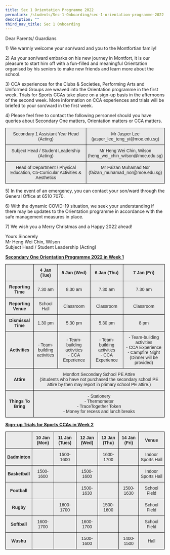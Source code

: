 ```yaml
---
title: Sec 1 Orientation Programme 2022
permalink: /students/Sec-1-Onboarding/sec-1-orientation-programme-2022
description: ""
third_nav_title: Sec 1 Onboarding
---
```

Dear Parents/ Guardians

1) We warmly welcome your son/ward and you to the Montfortian family!

2) As your son/ward embarks on his new journey in Montfort, it is our pleasure to start him off with a fun-filled and meaningful Orientation organised by his seniors to make new friends and learn more about the school.

3) CCA experiences for the Clubs & Societies, Performing Arts and Uniformed Groups are weaved into the Orientation programme in the first week. Trials for Sports CCAs take place on a sign-up basis in the afternoons of the second week. More information on CCA experiences and trials will be briefed to your son/ward in the first week.

4) Please feel free to contact the following personnel should you have queries about Secondary One matters, Orientation matters or CCA matters.

<style type="text/css">
.tg  {border-collapse:collapse;border-spacing:0;margin:0px auto;}
.tg td{border-color:black;border-style:solid;border-width:1px;font-family:Arial, sans-serif;font-size:14px;
  overflow:hidden;padding:10px 5px;word-break:normal;}
.tg th{border-color:black;border-style:solid;border-width:1px;font-family:Arial, sans-serif;font-size:14px;
  font-weight:normal;overflow:hidden;padding:10px 5px;word-break:normal;}
.tg .tg-ii8k{background-color:#EAEAEA;color:#222;text-align:center;vertical-align:top}
</style>
<table class="tg">
<tbody>
  <tr>
    <td class="tg-ii8k">Secondary 1 Assistant Year Head<br>(Acting)</td>
    <td class="tg-ii8k">Mr Jasper Lee <br>(jasper_lee_teng_yi@moe.edu.sg)</td>
  </tr>
  <tr>
    <td class="tg-ii8k">Subject Head / Student Leadership (Acting)</td>
    <td class="tg-ii8k">Mr Heng Wei Chin, Wilson<br>(heng_wei_chin_wilson@moe.edu.sg)</td>
  </tr>
  <tr>
    <td class="tg-ii8k">Head of Department / Physical Education, Co-Curricular Activities &amp; Aesthetics</td>
    <td class="tg-ii8k">Mr Faizan Muhamad Nor <br>(faizan_muhamad_nor@moe.edu.sg)</td>
  </tr>
</tbody>
</table>

5) In the event of an emergency, you can contact your son/ward through the General Office at 6510 7070.

6) With the dynamic COVID-19 situation, we seek your understanding if there may be updates to the Orientation programme in accordance with the safe management measures in place.

7) We wish you a Merry Christmas and a Happy 2022 ahead!

Yours Sincerely   
Mr Heng Wei Chin, Wilson    
Subject Head / Student Leadership (Acting)

**<u>Secondary One Orientation Programme 2022 in Week 1</u>**

<style type="text/css">
.tg  {border-collapse:collapse;border-spacing:0;margin:0px auto;}
.tg td{border-color:black;border-style:solid;border-width:1px;font-family:Arial, sans-serif;font-size:14px;
  overflow:hidden;padding:10px 5px;word-break:normal;}
.tg th{border-color:black;border-style:solid;border-width:1px;font-family:Arial, sans-serif;font-size:14px;
  font-weight:normal;overflow:hidden;padding:10px 5px;word-break:normal;}
.tg .tg-j0e3{background-color:#EAEAEA;color:#222;font-weight:bold;text-align:center;vertical-align:middle}
.tg .tg-ku5w{background-color:#EAEAEA;color:#222;text-align:center;vertical-align:middle}
</style>
<table class="tg">
<tbody>
  <tr>
    <td class="tg-j0e3"> </td>
    <td class="tg-j0e3">4 Jan (Tue)</td>
    <td class="tg-j0e3">5 Jan (Wed)</td>
    <td class="tg-j0e3">6 Jan (Thu)</td>
    <td class="tg-j0e3">7 Jan (Fri)</td>
  </tr>
  <tr>
    <td class="tg-j0e3">Reporting Time</td>
    <td class="tg-ku5w">7.30 am</td>
    <td class="tg-ku5w">8.30 am</td>
    <td class="tg-ku5w">7.30 am</td>
    <td class="tg-ku5w">7.30 am</td>
  </tr>
  <tr>
    <td class="tg-j0e3">Reporting Venue</td>
    <td class="tg-ku5w">School Hall</td>
    <td class="tg-ku5w">Classroom</td>
    <td class="tg-ku5w">Classroom</td>
    <td class="tg-ku5w">Classroom</td>
  </tr>
  <tr>
    <td class="tg-j0e3">Dismissal Time</td>
    <td class="tg-ku5w">1.30 pm</td>
    <td class="tg-ku5w">5.30 pm</td>
    <td class="tg-ku5w">5.30 pm</td>
    <td class="tg-ku5w">8 pm</td>
  </tr>
  <tr>
    <td class="tg-j0e3">Activities</td>
    <td class="tg-ku5w">- Team-building <br>activities</td>
    <td class="tg-ku5w">- Team-building activities<br>- CCA Experience</td>
    <td class="tg-ku5w">- Team-building activities<br>- CCA Experience</td>
    <td class="tg-ku5w">- Team-building activities<br>- CCA Experience<br>- Campfire Night (Dinner will be provided)</td>
  </tr>
  <tr>
    <td class="tg-j0e3">Attire</td>
    <td class="tg-ku5w" colspan="4">Montfort Secondary School PE Attire<br>(Students who have not purchased the secondary school PE attire by then may report in primary school PE attire.)</td>
  </tr>
  <tr>
    <td class="tg-j0e3">Things To Bring</td>
    <td class="tg-ku5w" colspan="4">- Stationery<br>- Thermometer<br>- TraceTogether Token<br>- Money for recess and lunch breaks</td>
  </tr>
</tbody>
</table>

**<u>Sign-up Trials for Sports CCAs in Week 2</u>**

<style type="text/css">
.tg  {border-collapse:collapse;border-spacing:0;margin:0px auto;}
.tg td{border-color:black;border-style:solid;border-width:1px;font-family:Arial, sans-serif;font-size:14px;
  overflow:hidden;padding:10px 5px;word-break:normal;}
.tg th{border-color:black;border-style:solid;border-width:1px;font-family:Arial, sans-serif;font-size:14px;
  font-weight:normal;overflow:hidden;padding:10px 5px;word-break:normal;}
.tg .tg-j0e3{background-color:#EAEAEA;color:#222;font-weight:bold;text-align:center;vertical-align:middle}
.tg .tg-ku5w{background-color:#EAEAEA;color:#222;text-align:center;vertical-align:middle}
</style>
<table class="tg">
<tbody>
  <tr>
    <td class="tg-j0e3"> </td>
    <td class="tg-j0e3">10 Jan (Mon)</td>
    <td class="tg-j0e3">11 Jan (Tues)</td>
    <td class="tg-j0e3">12 Jan (Wed)</td>
    <td class="tg-j0e3">13 Jan (Thu)</td>
    <td class="tg-j0e3">14 Jan (Fri)</td>
    <td class="tg-j0e3">Venue</td>
  </tr>
  <tr>
    <td class="tg-j0e3">Badminton</td>
    <td class="tg-ku5w"> </td>
    <td class="tg-ku5w">1500-1600</td>
    <td class="tg-ku5w"> </td>
    <td class="tg-ku5w">1600-1700</td>
    <td class="tg-ku5w"> </td>
    <td class="tg-ku5w">Indoor Sports Hall</td>
  </tr>
  <tr>
    <td class="tg-j0e3">Basketball</td>
    <td class="tg-ku5w">1500-1600</td>
    <td class="tg-ku5w"> </td>
    <td class="tg-ku5w">1500-1600</td>
    <td class="tg-ku5w"> </td>
    <td class="tg-ku5w"> </td>
    <td class="tg-ku5w">Indoor Sports Hall</td>
  </tr>
  <tr>
    <td class="tg-j0e3">Football</td>
    <td class="tg-ku5w"> </td>
    <td class="tg-ku5w"> </td>
    <td class="tg-ku5w">1500-1630</td>
    <td class="tg-ku5w"> </td>
    <td class="tg-ku5w">1500-1630</td>
    <td class="tg-ku5w">School Field</td>
  </tr>
  <tr>
    <td class="tg-j0e3">Rugby</td>
    <td class="tg-ku5w"> </td>
    <td class="tg-ku5w">1600-1700</td>
    <td class="tg-ku5w"> </td>
    <td class="tg-ku5w">1500-1600</td>
    <td class="tg-ku5w"> </td>
    <td class="tg-ku5w">School Field</td>
  </tr>
  <tr>
    <td class="tg-j0e3">Softball</td>
    <td class="tg-ku5w">1600-1700</td>
    <td class="tg-ku5w"> </td>
    <td class="tg-ku5w">1600-1700</td>
    <td class="tg-ku5w"> </td>
    <td class="tg-ku5w"> </td>
    <td class="tg-ku5w">School Field</td>
  </tr>
  <tr>
    <td class="tg-j0e3">Wushu</td>
    <td class="tg-ku5w"> </td>
    <td class="tg-ku5w"> </td>
    <td class="tg-ku5w">1500-1600</td>
    <td class="tg-ku5w"> </td>
    <td class="tg-ku5w">1400-1500</td>
    <td class="tg-ku5w">Hall</td>
  </tr>
</tbody>
</table>